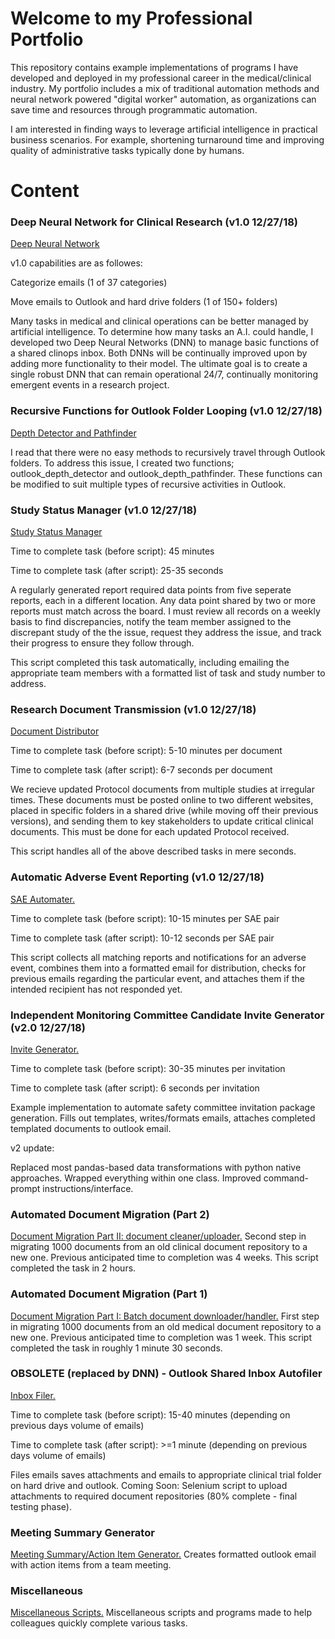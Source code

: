 # Welcome to my Professional Portfolio
This repository contains example implementations of programs I have developed and deployed in my professional career in the medical/clinical industry. My portfolio includes a mix of traditional automation methods and neural network powered "digital worker" automation, as organizations can save time and resources through programmatic automation.

I am interested in finding ways to leverage artificial intelligence in practical business scenarios. For example, shortening turnaround time and improving quality of administrative tasks typically done by humans.

# Content
### Deep Neural Network for Clinical Research (v1.0 12/27/18)
[Deep Neural Network](https://github.com/acrovitic/python_portfolio/tree/master/deep_neural_network "Deep Neural Network")

v1.0 capabilities are as followes:

Categorize emails (1 of 37 categories)

Move emails to Outlook and hard drive folders (1 of 150+ folders)

Many tasks in medical and clinical operations can be better managed by artificial intelligence. To determine how many tasks an A.I. could handle, I developed two Deep Neural Networks (DNN) to manage basic functions of a shared clinops inbox. Both DNNs will be continually improved upon by adding more functionality to their model. The ultimate goal is to create a single robust DNN that can remain operational 24/7, continually monitoring emergent events in a research project.

### Recursive Functions for Outlook Folder Looping (v1.0 12/27/18)
[Depth Detector and Pathfinder](https://github.com/acrovitic/python_portfolio/tree/master/outlook_automation/folder_recursion "Loop through Outlook folders and all subfolders with the Outlook Depth Detector and Outlook Pathfinder functions")

I read that there were no easy methods to recursively travel through Outlook folders. To address this issue, I created two functions; outlook_depth_detector and outlook_depth_pathfinder. These functions can be modified to suit multiple types of recursive activities in Outlook.

### Study Status Manager (v1.0 12/27/18)
[Study Status Manager](https://github.com/acrovitic/python_portfolio/tree/master/clinical_operations_automation/study_status_management "Study Status Manager")

Time to complete task (before script): 45 minutes

Time to complete task (after script): 25-35 seconds

A regularly generated report required data points from five seperate reports, each in a different location. Any data point shared by two or more reports must match across the board. I must review all records on a weekly basis to find discrepancies, notify the team member assigned to the discrepant study of the the issue, request they address the issue, and track their progress to ensure they follow through.

This script completed this task automatically, including emailing the appropriate team members with a formatted list of task and study number to address.

### Research Document Transmission (v1.0 12/27/18)
[Document Distributor](https://github.com/acrovitic/python_portfolio/tree/master/outlook_automation/clinical_document_distributor "Document Distributor")

Time to complete task (before script): 5-10 minutes per document

Time to complete task (after script): 6-7 seconds per document

We recieve updated Protocol documents from multiple studies at irregular times. These documents must be posted online to two 
different websites, placed in specific folders in a shared drive (while moving off their previous versions), and sending
them to key stakeholders to update critical clinical documents. This must be done for each updated Protocol received.

This script handles all of the above described tasks in mere seconds.

### Automatic Adverse Event Reporting (v1.0 12/27/18)
[SAE Automater.](https://github.com/acrovitic/python_portfolio/tree/master/clinical_operations_automation/sae_automation "SAE Automater") 

Time to complete task (before script): 10-15 minutes per SAE pair

Time to complete task (after script): 10-12 seconds per SAE pair

This script collects all matching reports and notifications for an adverse event, combines them into a formatted email for distribution, checks for previous emails regarding the particular event, and attaches them if the intended recipient has not responded yet.

### Independent Monitoring Committee Candidate Invite Generator (v2.0 12/27/18)
[Invite Generator.](https://github.com/acrovitic/python_portfolio/tree/master/clinical_operations_automation/dsmb_candidate_invite_generator "Invite Generator") 

Time to complete task (before script): 30-35 minutes per invitation

Time to complete task (after script): 6 seconds per invitation

Example implementation to automate safety committee invitation package generation. Fills out templates, writes/formats emails, attaches completed templated documents to outlook email.

v2 update: 

Replaced most pandas-based data transformations with python native approaches. 
Wrapped everything within one class.
Improved command-prompt instructions/interface.

### Automated Document Migration (Part 2)
[Document Migration Part II: document cleaner/uploader.](https://github.com/acrovitic/python_portfolio/tree/master/system_interfacing/mass_uploading "Document Migration Part II: document cleaner/uploader") Second step in migrating 1000 documents from an old clinical document repository to a new one. Previous anticipated time to completion was 4 weeks. This script completed the task in 2 hours.

### Automated Document Migration (Part 1)
[Document Migration Part I: Batch document downloader/handler.](https://github.com/acrovitic/python_portfolio/tree/master/system_interfacing/mass_downloading "Document Migration Part I: Batch document downloader/handler") First step in migrating 1000 documents from an old medical document repository to a new one. Previous anticipated time to completion was 1 week. This script completed the task in roughly 1 minute 30 seconds.

### OBSOLETE (replaced by DNN) - Outlook Shared Inbox Autofiler
[Inbox Filer.](https://github.com/acrovitic/python_portfolio/tree/master/outlook_automation/shared_inbox_filer "Inbox Filer") 

Time to complete task (before script): 15-40 minutes (depending on previous days volume of emails)

Time to complete task (after script): >=1 minute (depending on previous days volume of emails)

Files emails saves attachments and emails to appropriate clinical trial folder on hard drive and outlook. Coming Soon: Selenium script to upload attachments to required document repositories (80% complete - final testing phase).

### Meeting Summary Generator
[Meeting Summary/Action Item Generator.](https://github.com/acrovitic/python_portfolio/tree/master/outlook_automation/actionitems "Meeting Summary/Action Item Generator") Creates formatted outlook email with action items from a team meeting.

### Miscellaneous
[Miscellaneous Scripts.](https://github.com/acrovitic/python_portfolio/tree/master/Miscellaneous "Random Bag'o'Fun") Miscellaneous scripts and programs made to help colleagues quickly complete various tasks.
